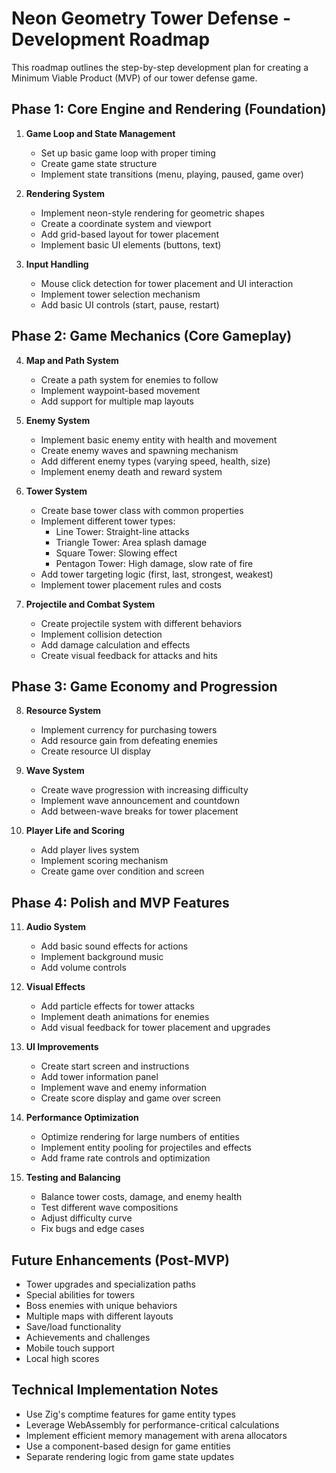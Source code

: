 # Neon Geometry Tower Defense - Development Roadmap

This roadmap outlines the step-by-step development plan for creating a Minimum Viable Product (MVP) of our tower defense game.

## Phase 1: Core Engine and Rendering (Foundation)

1. **Game Loop and State Management**
   - Set up basic game loop with proper timing
   - Create game state structure
   - Implement state transitions (menu, playing, paused, game over)

2. **Rendering System**
   - Implement neon-style rendering for geometric shapes
   - Create a coordinate system and viewport
   - Add grid-based layout for tower placement
   - Implement basic UI elements (buttons, text)

3. **Input Handling**
   - Mouse click detection for tower placement and UI interaction
   - Implement tower selection mechanism
   - Add basic UI controls (start, pause, restart)

## Phase 2: Game Mechanics (Core Gameplay)

4. **Map and Path System**
   - Create a path system for enemies to follow
   - Implement waypoint-based movement
   - Add support for multiple map layouts

5. **Enemy System**
   - Implement basic enemy entity with health and movement
   - Create enemy waves and spawning mechanism
   - Add different enemy types (varying speed, health, size)
   - Implement enemy death and reward system

6. **Tower System**
   - Create base tower class with common properties
   - Implement different tower types:
     - Line Tower: Straight-line attacks
     - Triangle Tower: Area splash damage
     - Square Tower: Slowing effect
     - Pentagon Tower: High damage, slow rate of fire
   - Add tower targeting logic (first, last, strongest, weakest)
   - Implement tower placement rules and costs

7. **Projectile and Combat System**
   - Create projectile system with different behaviors
   - Implement collision detection
   - Add damage calculation and effects
   - Create visual feedback for attacks and hits

## Phase 3: Game Economy and Progression

8. **Resource System**
   - Implement currency for purchasing towers
   - Add resource gain from defeating enemies
   - Create resource UI display

9. **Wave System**
   - Create wave progression with increasing difficulty
   - Implement wave announcement and countdown
   - Add between-wave breaks for tower placement

10. **Player Life and Scoring**
    - Add player lives system
    - Implement scoring mechanism
    - Create game over condition and screen

## Phase 4: Polish and MVP Features

11. **Audio System**
    - Add basic sound effects for actions
    - Implement background music
    - Add volume controls

12. **Visual Effects**
    - Add particle effects for tower attacks
    - Implement death animations for enemies
    - Add visual feedback for tower placement and upgrades

13. **UI Improvements**
    - Create start screen and instructions
    - Add tower information panel
    - Implement wave and enemy information
    - Create score display and game over screen

14. **Performance Optimization**
    - Optimize rendering for large numbers of entities
    - Implement entity pooling for projectiles and effects
    - Add frame rate controls and optimization

15. **Testing and Balancing**
    - Balance tower costs, damage, and enemy health
    - Test different wave compositions
    - Adjust difficulty curve
    - Fix bugs and edge cases

## Future Enhancements (Post-MVP)

- Tower upgrades and specialization paths
- Special abilities for towers
- Boss enemies with unique behaviors
- Multiple maps with different layouts
- Save/load functionality
- Achievements and challenges
- Mobile touch support
- Local high scores

## Technical Implementation Notes

- Use Zig's comptime features for game entity types
- Leverage WebAssembly for performance-critical calculations
- Implement efficient memory management with arena allocators
- Use a component-based design for game entities
- Separate rendering logic from game state updates 